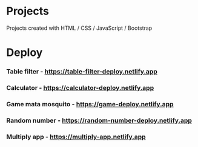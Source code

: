 # Projects
Projects created with HTML / CSS / JavaScript / Bootstrap

# Deploy
### Table filter - https://table-filter-deploy.netlify.app
### Calculator - https://calculator-deploy.netlify.app
### Game mata mosquito - https://game-deploy.netlify.app
### Random number - https://random-number-deploy.netlify.app
### Multiply app - https://multiply-app.netlify.app
